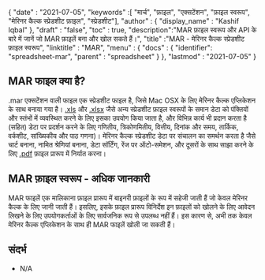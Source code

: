 {
  "date" : "2021-07-05",
  "keywords" :[ "मार्च", "फ़ाइल", "एक्सटेंशन", "फ़ाइल स्वरूप", "मेरिनर कैल्क स्प्रेडशीट फ़ाइल", "स्प्रेडशीट"],
  "author" : {
    "display_name" : "Kashif Iqbal"
},
  "draft" : "false",
  "toc" : true,
  "description":"MAR फ़ाइल स्वरूप और API के बारे में जानें जो MAR फ़ाइलें बना और खोल सकते हैं।",
  "title" :"MAR - मेरिनर कैल्क स्प्रेडशीट फ़ाइल स्वरूप",
  "linktitle" : "MAR",
  "menu" : {
    "docs" : {
    "identifier": "spreadsheet-mar",
      "parent" : "spreadsheet"
}
},
  "lastmod" : "2021-07-05"
}

## MAR फाइल क्या है?

.mar एक्सटेंशन वाली फाइल एक स्प्रेडशीट फाइल है, जिसे Mac OSX के लिए मेरिनर कैल्क एप्लिकेशन के साथ बनाया गया है। [.xls](/hi/spreadsheet/xls/) और [.xlsx](/hi/spreadsheet/xlsx/) जैसे अन्य स्प्रेडशीट फ़ाइल स्वरूपों के समान डेटा को पंक्तियों और स्तंभों में व्यवस्थित करने के लिए इसका उपयोग किया जाता है, और विभिन्न कार्य भी प्रदान करता है (सहित) डेटा पर प्रदर्शन करने के लिए गणितीय, त्रिकोणमितीय, वित्तीय, दिनांक और समय, तार्किक, वर्कशीट, सांख्यिकीय और पाठ गणना)। मेरिनर कैल्क स्प्रेडशीट डेटा पर संचालन का समर्थन करता है जैसे चार्ट बनाना, नामित श्रेणियां बनाना, डेटा सॉर्टिंग, रेंज पर ऑटो-समेशन, और दूसरों के साथ साझा करने के लिए [.pdf](/hi/pdf/) फ़ाइल प्रारूप में निर्यात करना।

## MAR फ़ाइल स्वरूप - अधिक जानकारी

MAR फाइलें एक मालिकाना फ़ाइल प्रारूप में बाइनरी फ़ाइलों के रूप में सहेजी जाती हैं जो केवल मेरिनर कैल्क के लिए जानी जाती हैं। इसलिए, इसके फ़ाइल प्रारूप विनिर्देश इन फ़ाइलों को खोलने के लिए आवेदन लिखने के लिए उपयोगकर्ताओं के लिए सार्वजनिक रूप से उपलब्ध नहीं हैं। इस कारण से, अभी तक केवल मेरिनर कैल्क एप्लिकेशन के साथ ही MAR फाइलें खोली जा सकती हैं।

## संदर्भ

* N/A

